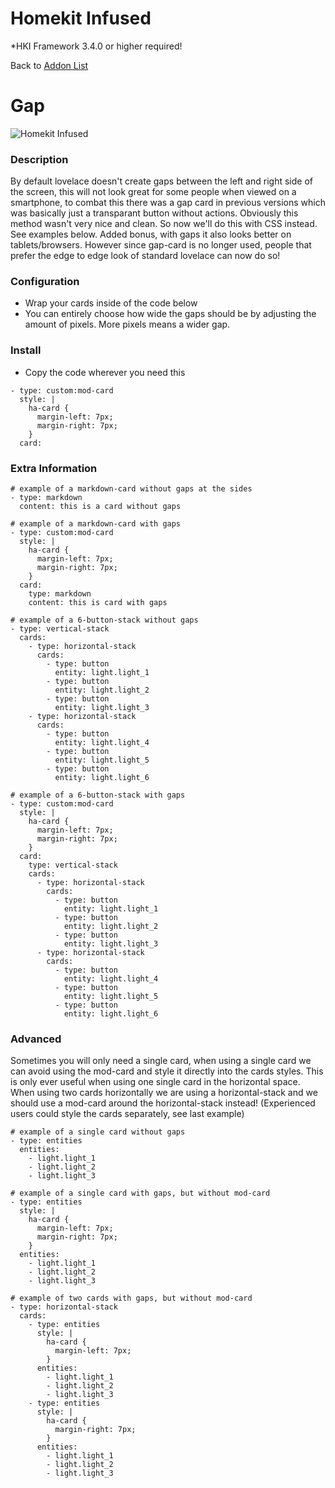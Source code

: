# Homekit Infused
*HKI Framework 3.4.0 or higher required!

Back to [Addon List](../addon_list.md)

# Gap
![Homekit Infused](../images/gap-card.png)

### Description
By default lovelace doesn't create gaps between the left and right side of the screen, this will not look great for some people when viewed on a smartphone, to combat this there was a gap card in previous versions which was basically just a transparant button without actions. Obviously this method wasn't very nice and clean. So now we'll do this with CSS instead. See examples below. Added bonus, with gaps it also looks better on tablets/browsers. However since gap-card is no longer used, people that prefer the edge to edge look of standard lovelace can now do so!

### Configuration
- Wrap your cards inside of the code below
- You can entirely choose how wide the gaps should be by adjusting the amount of pixels. More pixels means a wider gap.

### Install
- Copy the code wherever you need this

```
- type: custom:mod-card
  style: |
    ha-card {
      margin-left: 7px;
      margin-right: 7px;
    }
  card:
```

### Extra Information
```
# example of a markdown-card without gaps at the sides
- type: markdown
  content: this is a card without gaps
```
```
# example of a markdown-card with gaps
- type: custom:mod-card
  style: |
    ha-card {
      margin-left: 7px;
      margin-right: 7px;
    }
  card:
    type: markdown
    content: this is card with gaps
```
```
# example of a 6-button-stack without gaps
- type: vertical-stack
  cards:
    - type: horizontal-stack
      cards:
        - type: button
          entity: light.light_1
        - type: button
          entity: light.light_2
        - type: button
          entity: light.light_3
    - type: horizontal-stack
      cards:
        - type: button
          entity: light.light_4
        - type: button
          entity: light.light_5
        - type: button
          entity: light.light_6
```
```
# example of a 6-button-stack with gaps
- type: custom:mod-card
  style: |
    ha-card {
      margin-left: 7px;
      margin-right: 7px;
    }
  card:
    type: vertical-stack
    cards:
      - type: horizontal-stack
        cards:
          - type: button
            entity: light.light_1
          - type: button
            entity: light.light_2
          - type: button
            entity: light.light_3
      - type: horizontal-stack
        cards:
          - type: button
            entity: light.light_4
          - type: button
            entity: light.light_5
          - type: button
            entity: light.light_6
```
### Advanced
Sometimes you will only need a single card, when using a single card we can avoid using the mod-card and style it directly into the cards styles. This is only ever useful when using one single card in the horizontal space. When using two cards horizontally we are using a horizontal-stack and we should use a mod-card around the horizontal-stack instead! (Experienced users could style the cards separately, see last example)
```
# example of a single card without gaps
- type: entities
  entities:
    - light.light_1
    - light.light_2
    - light.light_3
```
```
# example of a single card with gaps, but without mod-card
- type: entities
  style: |
    ha-card {
      margin-left: 7px;
      margin-right: 7px;
    }
  entities:
    - light.light_1
    - light.light_2
    - light.light_3
```
```
# example of two cards with gaps, but without mod-card
- type: horizontal-stack
  cards:
    - type: entities
      style: |
        ha-card {
          margin-left: 7px;
        }
      entities:
        - light.light_1
        - light.light_2
        - light.light_3
    - type: entities
      style: |
        ha-card {
          margin-right: 7px;
        }
      entities:
        - light.light_1
        - light.light_2
        - light.light_3
```
